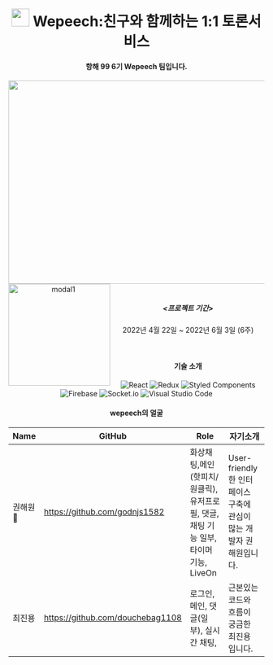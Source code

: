<h1 align="center"><img src="https://user-images.githubusercontent.com/101165990/172306916-1b84c847-df2e-4801-b574-a68235437eab.png" width="35px" height="35px"/> Wepeech:친구와 함께하는 1:1 토론서비스</h1>

<h4 align="center">항해 99 6기 Wepeech 팀입니다.</h4>

<div align=center> <img src = "https://user-images.githubusercontent.com/57132148/171787944-2d5b6105-b809-438d-8fd8-06521f4e5c97.png" width="600" height="400"> </div>

<center>
<a href="https://wepeech.com/"><img width="200" alt="modal1" src="https://user-images.githubusercontent.com/57132148/172310521-cca6bb2a-a351-44c3-bc38-bc0156d4111c.png" align="left">
</a>
</center>

<br>
<h5 align="center"><프로젝트 기간></h5>
<p align="center">2022년 4월 22일 ~ 2022년 6월 3일 (6주)</p>
<br>
  <h4 align="center">기술 소개</h4>
<div align="center">
  
![React](https://img.shields.io/badge/react-%2320232a.svg?style=for-the-badge&logo=react&logoColor=%2361DAFB)
![Redux](https://img.shields.io/badge/redux-%23593d88.svg?style=for-the-badge&logo=redux&logoColor=white)
![Styled Components](https://img.shields.io/badge/styled--components-DB7093?style=for-the-badge&logo=styled-components&logoColor=white)
![Firebase](https://img.shields.io/badge/Firebase-039BE5?style=for-the-badge&logo=Firebase&logoColor=white)
![Socket.io](https://img.shields.io/badge/Socket.io-black?style=for-the-badge&logo=socket.io&badgeColor=010101)
![Visual Studio Code](https://img.shields.io/badge/Visual%20Studio%20Code-0078d7.svg?style=for-the-badge&logo=visual-studio-code&logoColor=white)

 </div>
  
  <h4 align="center">wepeech의 얼굴</h4>
  
| Name | GitHub | Role | 자기소개 |
| --- | --- | --- | --- |
|  권해원🔰  | https://github.com/godnjs1582 | 화상채팅,메인(핫피치/원클릭),유저프로필, 댓글, 채팅 기능 일부, 타이머 기능, LiveOn | User-friendly한 인터페이스 구축에 관심이 많는 개발자 권해원입니다. |
| 최진용 | https://github.com/douchebag1108 | 로그인, 메인, 댓글(일부), 실시간 채팅, | 근본있는 코드와 흐름이 궁금한 최진용 입니다. |
  
